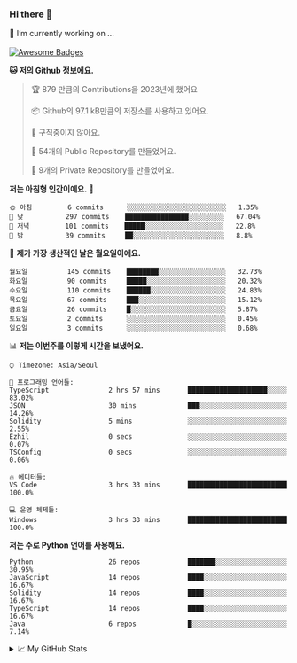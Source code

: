 ### Hi there 👋 
🔭 I’m currently working on ... </br></br>
[![Awesome Badges](https://img.shields.io/badge/Introduce-EN-green.svg)](https://github.com/tlatkdgus1/tlatkdgus1/blob/main/README.md.en)

<!--START_SECTION:waka-->
**🐱 저의 Github 정보에요.** 

> 🏆 879 만큼의 Contributions을 2023년에 했어요
 > 
> 📦 Github의 97.1 kB만큼의 저장소를 사용하고 있어요. 
 > 
> 🚫 구직중이지 않아요.
 > 
> 📜 54개의 Public Repository를 만들었어요. 
 > 
> 🔑 9개의 Private Repository를 만들었어요.  

**저는 아침형 인간이에요. 🐤** 

```text
🌞 아침         6 commits      ░░░░░░░░░░░░░░░░░░░░░░░░░   1.35% 
🌆 낮　         297 commits    ████████████████░░░░░░░░░   67.04% 
🌃 저녁         101 commits    █████░░░░░░░░░░░░░░░░░░░░   22.8% 
🌙 밤　         39 commits     ██░░░░░░░░░░░░░░░░░░░░░░░   8.8%

```
📅 **제가 가장 생산적인 날은 월요일이에요.** 

```text
월요일          145 commits    ████████░░░░░░░░░░░░░░░░░   32.73% 
화요일          90 commits     █████░░░░░░░░░░░░░░░░░░░░   20.32% 
수요일          110 commits    ██████░░░░░░░░░░░░░░░░░░░   24.83% 
목요일          67 commits     ███░░░░░░░░░░░░░░░░░░░░░░   15.12% 
금요일          26 commits     █░░░░░░░░░░░░░░░░░░░░░░░░   5.87% 
토요일          2 commits      ░░░░░░░░░░░░░░░░░░░░░░░░░   0.45% 
일요일          3 commits      ░░░░░░░░░░░░░░░░░░░░░░░░░   0.68%

```


📊 **저는 이번주를 이렇게 시간을 보냈어요.** 

```text
⌚︎ Timezone: Asia/Seoul

💬 프로그래밍 언어들: 
TypeScript               2 hrs 57 mins       ████████████████████░░░░░   83.02% 
JSON                     30 mins             ███░░░░░░░░░░░░░░░░░░░░░░   14.26% 
Solidity                 5 mins              ░░░░░░░░░░░░░░░░░░░░░░░░░   2.55% 
Ezhil                    0 secs              ░░░░░░░░░░░░░░░░░░░░░░░░░   0.07% 
TSConfig                 0 secs              ░░░░░░░░░░░░░░░░░░░░░░░░░   0.06%

🔥 에디터들: 
VS Code                  3 hrs 33 mins       █████████████████████████   100.0%

💻 운영 체제들: 
Windows                  3 hrs 33 mins       █████████████████████████   100.0%

```

**저는 주로 Python 언어를 사용해요.** 

```text
Python                   26 repos            ███████░░░░░░░░░░░░░░░░░░   30.95% 
JavaScript               14 repos            ████░░░░░░░░░░░░░░░░░░░░░   16.67% 
Solidity                 14 repos            ████░░░░░░░░░░░░░░░░░░░░░   16.67% 
TypeScript               14 repos            ████░░░░░░░░░░░░░░░░░░░░░   16.67% 
Java                     6 repos             █░░░░░░░░░░░░░░░░░░░░░░░░   7.14%

```



<!--END_SECTION:waka-->

<details>
<summary>📈 My GitHub Stats</summary>
<p align="center"> <img src="https://github-readme-stats.vercel.app/api?username=tlatkdgus1&show_icons=true" alt="tlatkdgus1" />
</details>
